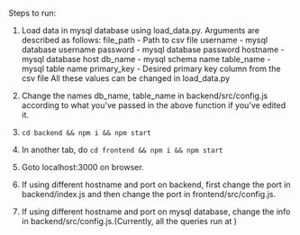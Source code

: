 Steps to run:

1. Load data in mysql database using load_data.py. Arguments are described as follows:
    file_path - Path to csv file
    username - mysql database username
    password - mysql database password
    hostname - mysql database host
    db_name - mysql schema name
    table_name - mysql table name
    primary_key - Desired primary key column from the csv file
    All these values can be changed in load_data.py

2. Change the names db_name, table_name in backend/src/config.js according to what you've passed in the above function if you've edited it.
2. ```cd backend && npm i && npm start```
3. In another tab, do 
  ```cd frontend && npm i && npm start```
4. Goto localhost:3000 on browser.
5. If using different hostname and port on backend, first change the port in backend/index.js and then change the port in frontend/src/config.js.
6. If using different hostname and port on mysql database, change the info in backend/src/config.js.(Currently, all the queries run at )